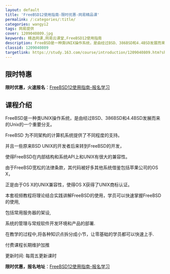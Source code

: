 ```yaml
---
layout: default
title: 'FreeBSD12使用指南-限时优惠-网易精品课'
permalink: /:categories/:title/
categories: wangyi2
tags: 网易提供
cover: 1209040809.jpg
keywords: 精选网课,网易云课堂,FreeBSD12使用指南
description: FreeBSD是一种类UNIX操作系统，是由经过BSD、386BSD和4.4BSD发展而来的Unix的一个重要分支。Fr
classid: 1209040809
targetlink: https://study.163.com/course/introduction/1209040809.htm?share=1&shareId=1025206652&utm_campaign=share&utm_medium=iphoneShare&utm_source=&utm_u=1025206652
---
```


## 限时特惠

**限时优惠，火速报名**：[FreeBSD12使用指南-报名学习](https://study.163.com/course/introduction/1209040809.htm?share=1&shareId=1025206652&utm_campaign=share&utm_medium=iphoneShare&utm_source=&utm_u=1025206652)

## 课程介绍

FreeBSD是一种类UNIX操作系统，是由经过BSD、386BSD和4.4BSD发展而来的Unix的一个重要分支。

FreeBSD 为不同架构的计算机系统提供了不同程度的支持。

并且一些原来BSD UNIX的开发者后来转到FreeBSD的开发，

使得FreeBSD在内部结构和系统API上和UNIX有很大的兼容性。

由于FreeBSD宽松的法律条款，其代码被好多其他系统借鉴包括苹果公司的OS X，

正是由于OS X的UNIX兼容性，使得OS X获得了UNIX商标认证。

本套视频教程将理论结合实践讲解FreeBSD的使用，学员可以快速掌握FreeBSD的使用,

包括常用服务器的架设,

系统的管理与常规软件开发环境和产品的部署.

在教学的过程中,将各种知识点拆分成小节，让零基础的学员都可以快速上手.



付费课程长期维护加推

更新时间: 每周五更新课时

**限时优惠，报名地址**：[FreeBSD12使用指南-报名学习](https://study.163.com/course/introduction/1209040809.htm?share=1&shareId=1025206652&utm_campaign=share&utm_medium=iphoneShare&utm_source=&utm_u=1025206652)

